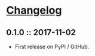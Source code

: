 # [Changelog](https://keepachangelog.com)

## 0.1.0 :: 2017-11-02

- First release on PyPI / GitHub.
